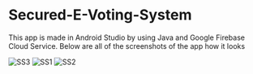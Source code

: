 # Secured-E-Voting-System

This app is made in Android Studio by using Java and Google Firebase Cloud Service.
Below are all of the screenshots of the app how it looks

![SS3](https://user-images.githubusercontent.com/38453844/208300411-4a1ca5d4-3924-4232-b8b9-7295ff59af27.png)
![SS1](https://user-images.githubusercontent.com/38453844/208300414-2f931525-4ab4-46e0-b360-f0b2b722c579.png)
![SS2](https://user-images.githubusercontent.com/38453844/208300417-6993ed1a-962a-4311-a07e-00c458c8cf8f.png)
